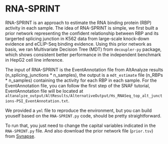 # RNA-SPRINT

RNA-SPRINT is an approach to estimate the RNA binding protein (RBP) activity in each sample. The idea of RNA-SPRINT is simple, we first built a prior network representing the confident relationship between RBP and its targerted splicing junction in K562 data from large-scale knock-down evidence and eCLIP-Seq binding evidence. Using this prior network as basis, we ran Multivariate Decision Tree (MDT) from `decoupler-py` package, which shows consistent better performance in the independent benchmark in HepG2 cell line inference.

The input of RNA-SPRINT is the EventAnnotation file from AltAnalyze results (n_splicing_junctions * n_samples), the output is a `mdt_estimate` file (n_RBPs * n_samples) containing the activity for each RBP in each sample. For the EventAnnotation file, you can follow the first step of the SNAF tutorial, EventAnnotation file will be located at
`altanalyze_output/AltResults/AlternativeOutput/Hs_RNASeq_top_alt_junctions-PSI_EventAnnotation.txt`.

We provided a `yml` file to reproduce the environment, but you can build youself based on the `RNA-SPRINT.py` code, should be pretty straightforward.

To run that, you just need to change the capital variables indicated in the `RNA-SPRINT.py` file. And also download the prior network file (`prior.tsv`) from [Synapse](https://www.synapse.org/#!Synapse:syn53038679).